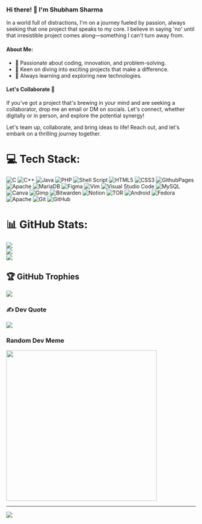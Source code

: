 ### Hi there! 👋 I'm Shubham Sharma

In a world full of distractions, I'm on a journey fueled by passion, always seeking that one project that speaks to my core. I believe in saying 'no' until that irresistible project comes along—something I can't turn away from.

#### About Me:
- 🌟 Passionate about coding, innovation, and problem-solving.
- 🚀 Keen on diving into exciting projects that make a difference.
- 🧠 Always learning and exploring new technologies.
  
#### Let's Collaborate 🚀
If you've got a project that's brewing in your mind and are seeking a collaborator, drop me an email or DM on socials. Let's connect, whether digitally or in person, and explore the potential synergy!

Let's team up, collaborate, and bring ideas to life! Reach out, and let's embark on a thrilling journey together.

# 💻 Tech Stack:
![C](https://img.shields.io/badge/c-%2300599C.svg?style=plastic&logo=c&logoColor=white)
![C++](https://img.shields.io/badge/c++-%2300599C.svg?style=for-the-badge&logo=c%2B%2B&logoColor=white)
![Java](https://img.shields.io/badge/java-%23ED8B00.svg?style=plastic&logo=openjdk&logoColor=white) 
![PHP](https://img.shields.io/badge/php-%23777BB4.svg?style=plastic&logo=php&logoColor=white)
![Shell Script](https://img.shields.io/badge/shell_script-%23121011.svg?style=plastic&logo=gnu-bash&logoColor=white) 
![HTML5](https://img.shields.io/badge/html5-%23E34F26.svg?style=for-the-badge&logo=html5&logoColor=white)
![CSS3](https://img.shields.io/badge/css3-%231572B6.svg?style=plastic&logo=css3&logoColor=white) 
![GithubPages](https://img.shields.io/badge/github%20pages-121013?style=plastic&logo=github&logoColor=white) 
![Apache](https://img.shields.io/badge/apache-%23D42029.svg?style=plastic&logo=apache&logoColor=white) 
![MariaDB](https://img.shields.io/badge/MariaDB-003545?style=plastic&logo=mariadb&logoColor=white) 
![Figma](https://img.shields.io/badge/figma-%23F24E1E.svg?style=for-the-badge&logo=figma&logoColor=white)
![Vim](https://img.shields.io/badge/VIM-%2311AB00.svg?style=for-the-badge&logo=vim&logoColor=white)
![Visual Studio Code](https://img.shields.io/badge/Visual%20Studio%20Code-0078d7.svg?style=for-the-badge&logo=visual-studio-code&logoColor=white)
![MySQL](https://img.shields.io/badge/mysql-%2300000f.svg?style=plastic&logo=mysql&logoColor=white) 
![Canva](https://img.shields.io/badge/Canva-%2300C4CC.svg?style=plastic&logo=Canva&logoColor=white) 
![Gimp](https://img.shields.io/badge/Gimp-657D8B?style=plastic&logo=gimp&logoColor=FFFFFF) 
![Bitwarden](https://img.shields.io/badge/bitwarden-%23175DDC.svg?style=plastic&logo=bitwarden&logoColor=white) 
![Notion](https://img.shields.io/badge/Notion-%23000000.svg?style=plastic&logo=notion&logoColor=white) 
![TOR](https://img.shields.io/badge/tor-%237E4798.svg?style=plastic&logo=tor-project&logoColor=white)
![Android](https://img.shields.io/badge/Android-3DDC84?style=for-the-badge&logo=android&logoColor=white)
![Fedora](https://img.shields.io/badge/Fedora-294172?style=for-the-badge&logo=fedora&logoColor=white)
![Apache](https://img.shields.io/badge/apache-%23D42029.svg?style=for-the-badge&logo=apache&logoColor=white)
![Git](https://img.shields.io/badge/git-%23F05033.svg?style=for-the-badge&logo=git&logoColor=white)
![GitHub](https://img.shields.io/badge/github-%23121011.svg?style=for-the-badge&logo=github&logoColor=white)
# 📊 GitHub Stats:
![](https://github-readme-stats.vercel.app/api?username=booringreader&theme=react&hide_border=false&include_all_commits=true&count_private=true)<br/>
![](https://github-readme-streak-stats.herokuapp.com/?user=booringreader&theme=react&hide_border=false)<br/>
![](https://github-readme-stats.vercel.app/api/top-langs/?username=booringreader&theme=react&hide_border=false&include_all_commits=true&count_private=true&layout=compact)

## 🏆 GitHub Trophies
![](https://github-profile-trophy.vercel.app/?username=booringreader&theme=flat&no-frame=true&no-bg=true&margin-w=4)

### ✍️ Dev Quote
![](https://quotes-github-readme.vercel.app/api?type=horizontal&theme=radical)

### Random Dev Meme
<img src='https://randommeme-five.vercel.app/' style="height: 400px;"/>

---
[![](https://visitcount.itsvg.in/api?id=booringreader&icon=5&color=12)](https://visitcount.itsvg.in)
